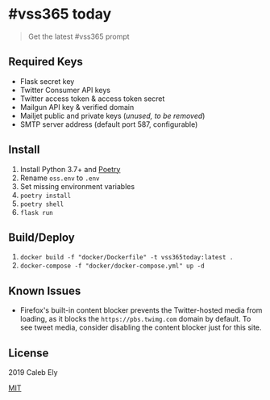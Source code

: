 # #vss365 today

> Get the latest #vss365 prompt


## Required Keys

* Flask secret key
* Twitter Consumer API keys
* Twitter access token & access token secret
* Mailgun API key & verified domain
* Mailjet public and private keys (_unused, to be removed_)
* SMTP server address (default port 587, configurable)

## Install

1. Install Python 3.7+ and [Poetry](https://poetry.eustace.io/)
1. Rename `oss.env` to `.env`
1. Set missing environment variables
1. `poetry install`
1. `poetry shell`
1. `flask run`

## Build/Deploy

1. `docker build -f "docker/Dockerfile" -t vss365today:latest .`
1. `docker-compose -f "docker/docker-compose.yml" up -d`

## Known Issues

- Firefox's built-in content blocker prevents the Twitter-hosted media from loading,
as it blocks the `https://pbs.twimg.com` domain by default.
To see tweet media, consider disabling the content blocker just for this site.

## License

2019 Caleb Ely

[MIT](LICENSE)
